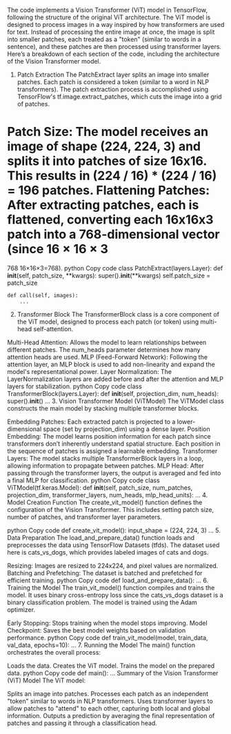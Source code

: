 The code implements a Vision Transformer (ViT) model in TensorFlow, following the structure of the original ViT architecture. The ViT model is designed to process images in a way inspired by how transformers are used for text. Instead of processing the entire image at once, the image is split into smaller patches, each treated as a "token" (similar to words in a sentence), and these patches are then processed using transformer layers. Here’s a breakdown of each section of the code, including the architecture of the Vision Transformer model.

1. Patch Extraction
The PatchExtract layer splits an image into smaller patches. Each patch is considered a token (similar to a word in NLP transformers). The patch extraction process is accomplished using TensorFlow's tf.image.extract_patches, which cuts the image into a grid of patches.

Patch Size: The model receives an image of shape (224, 224, 3) and splits it into patches of size 16x16. This results in (224 / 16) * (224 / 16) = 196 patches.
Flattening Patches: After extracting patches, each is flattened, converting each 16x16x3 patch into a 768-dimensional vector (since 
16
×
16
×
3
=
768
16×16×3=768).
python
Copy code
class PatchExtract(layers.Layer):
    def __init__(self, patch_size, **kwargs):
        super().__init__(**kwargs)
        self.patch_size = patch_size
        
    def call(self, images):
        ...
2. Transformer Block
The TransformerBlock class is a core component of the ViT model, designed to process each patch (or token) using multi-head self-attention.

Multi-Head Attention: Allows the model to learn relationships between different patches. The num_heads parameter determines how many attention heads are used.
MLP (Feed-Forward Network): Following the attention layer, an MLP block is used to add non-linearity and expand the model's representational power.
Layer Normalization: The LayerNormalization layers are added before and after the attention and MLP layers for stabilization.
python
Copy code
class TransformerBlock(layers.Layer):
    def __init__(self, projection_dim, num_heads):
        super().__init__()
        ...
3. Vision Transformer Model (ViTModel)
The ViTModel class constructs the main model by stacking multiple transformer blocks.

Embedding Patches: Each extracted patch is projected to a lower-dimensional space (set by projection_dim) using a dense layer.
Position Embedding: The model learns position information for each patch since transformers don’t inherently understand spatial structure. Each position in the sequence of patches is assigned a learnable embedding.
Transformer Layers: The model stacks multiple TransformerBlock layers in a loop, allowing information to propagate between patches.
MLP Head: After passing through the transformer layers, the output is averaged and fed into a final MLP for classification.
python
Copy code
class ViTModel(tf.keras.Model):
    def __init__(self, patch_size, num_patches, projection_dim, transformer_layers, num_heads, mlp_head_units):
        ...
4. Model Creation Function
The create_vit_model() function defines the configuration of the Vision Transformer. This includes setting patch size, number of patches, and transformer layer parameters.

python
Copy code
def create_vit_model():
    input_shape = (224, 224, 3)
    ...
5. Data Preparation
The load_and_prepare_data() function loads and preprocesses the data using TensorFlow Datasets (tfds). The dataset used here is cats_vs_dogs, which provides labeled images of cats and dogs.

Resizing: Images are resized to 224x224, and pixel values are normalized.
Batching and Prefetching: The dataset is batched and prefetched for efficient training.
python
Copy code
def load_and_prepare_data():
    ...
6. Training the Model
The train_vit_model() function compiles and trains the model. It uses binary cross-entropy loss since the cats_vs_dogs dataset is a binary classification problem. The model is trained using the Adam optimizer.

Early Stopping: Stops training when the model stops improving.
Model Checkpoint: Saves the best model weights based on validation performance.
python
Copy code
def train_vit_model(model, train_data, val_data, epochs=10):
    ...
7. Running the Model
The main() function orchestrates the overall process:

Loads the data.
Creates the ViT model.
Trains the model on the prepared data.
python
Copy code
def main():
    ...
Summary of the Vision Transformer (ViT) Model
The ViT model:

Splits an image into patches.
Processes each patch as an independent "token" similar to words in NLP transformers.
Uses transformer layers to allow patches to "attend" to each other, capturing both local and global information.
Outputs a prediction by averaging the final representation of patches and passing it through a classification head.
